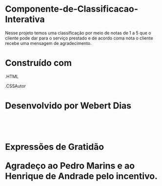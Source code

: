 # Componente-de-Classificacao-Interativa

<p>Nesse projeto temos uma classificação por meio de notas de 1 a 5 que o cliente pode dar para o serviço prestado e 
de acordo coma nota o cliente recebe uma mensagem de agradecimento.</p>

<h1>Construído com</h1>
<p>.HTML</p>
<p>.CSS</P.

<h1>Autor<h1>
<p>Desenvolvido por Webert Dias</p><br>

<h1>Expressões de Gratidão<h/h1>

<p>Agradeço ao Pedro Marins e ao Henrique de Andrade pelo incentivo.</p>
